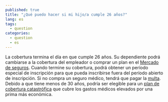 ```yaml
---
published: true
title: "¿Qué puedo hacer si mi hijo/a cumple 26 años?"
lang: es
tags: 
  - question
categories: 
  - question
  - es
---
```


La cobertura termina el día en que cumple 26 años. Su dependiente podrá cambiarse a la cobertura del empleador o comprar un plan en el [Mercado de seguros](/es/what-is-the-health-insurance-marketplace). Cuando termine su cobertura, podrá obtener un período especial de inscripción para que pueda inscribirse fuera del período abierto de inscripción. Si no compra un seguro médico, tendrá que pagar la [multa](/es/what-if-someone-doesnt-have-health-coverage-in-2014). Debido a que tiene menos de 30 años, podría ser elegible para un [plan de cobertura catastrófica](/es/can-i-buy-a-catastrophic-plan) que cubre los gastos médicos elevados por una prima más económica.
